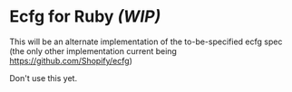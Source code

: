 # Ecfg for Ruby *(WIP)*

This will be an alternate implementation of the to-be-specified ecfg spec (the
only other implementation current being https://github.com/Shopify/ecfg)

Don't use this yet.
